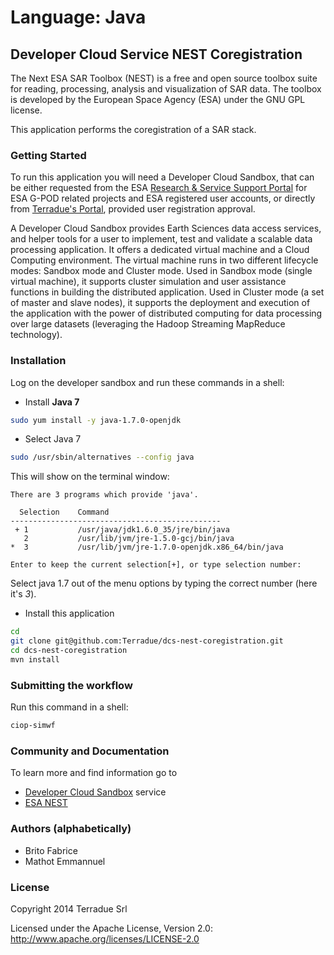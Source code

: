# Language: Java
## Developer Cloud Service NEST Coregistration

The Next ESA SAR Toolbox (NEST) is a free and open source toolbox suite for reading, processing, analysis and visualization of SAR data. The toolbox is developed by the European Space Agency (ESA) under the GNU GPL license. 

This application performs the coregistration of a SAR stack.

### Getting Started 

To run this application you will need a Developer Cloud Sandbox, that can be either requested from the ESA [Research & Service Support Portal](http://eogrid.esrin.esa.int/cloudtoolbox/) for ESA G-POD related projects and ESA registered user accounts, or directly from [Terradue's Portal](http://www.terradue.com/partners), provided user registration approval. 

A Developer Cloud Sandbox provides Earth Sciences data access services, and helper tools for a user to implement, test and validate a scalable data processing application. It offers a dedicated virtual machine and a Cloud Computing environment.
The virtual machine runs in two different lifecycle modes: Sandbox mode and Cluster mode. 
Used in Sandbox mode (single virtual machine), it supports cluster simulation and user assistance functions in building the distributed application.
Used in Cluster mode (a set of master and slave nodes), it supports the deployment and execution of the application with the power of distributed computing for data processing over large datasets (leveraging the Hadoop Streaming MapReduce technology). 

### Installation 

Log on the developer sandbox and run these commands in a shell:

* Install **Java 7**

```bash
sudo yum install -y java-1.7.0-openjdk
```

* Select Java 7

```bash
sudo /usr/sbin/alternatives --config java
```
This will show on the terminal window:

```
There are 3 programs which provide 'java'.

  Selection    Command
-----------------------------------------------
 + 1           /usr/java/jdk1.6.0_35/jre/bin/java
   2           /usr/lib/jvm/jre-1.5.0-gcj/bin/java
*  3           /usr/lib/jvm/jre-1.7.0-openjdk.x86_64/bin/java

Enter to keep the current selection[+], or type selection number:
```

Select java 1.7 out of the menu options by typing the correct number (here it's *3*).

* Install this application

```bash
cd
git clone git@github.com:Terradue/dcs-nest-coregistration.git
cd dcs-nest-coregistration
mvn install
```

### Submitting the workflow

Run this command in a shell:

```bash
ciop-simwf
```

### Community and Documentation

To learn more and find information go to 

* [Developer Cloud Sandbox](http://docs.terradue.com/developer) service 
* [ESA NEST](https://earth.esa.int/web/nest/home)

### Authors (alphabetically)

* Brito Fabrice
* Mathot Emmannuel

### License

Copyright 2014 Terradue Srl

Licensed under the Apache License, Version 2.0: http://www.apache.org/licenses/LICENSE-2.0

